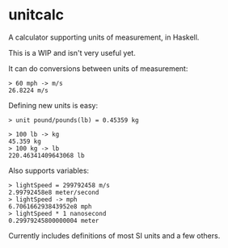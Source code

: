 # unitcalc
A calculator supporting units of measurement, in Haskell.

This is a WIP and isn't very useful yet.

It can do conversions between units of measurement:
```
> 60 mph -> m/s
26.8224 m/s
```

Defining new units is easy:
```
> unit pound/pounds(lb) = 0.45359 kg

> 100 lb -> kg
45.359 kg
> 100 kg -> lb
220.46341409643068 lb
```

Also supports variables:
```
> lightSpeed = 299792458 m/s
2.99792458e8 meter/second
> lightSpeed -> mph
6.706166293843952e8 mph
> lightSpeed * 1 nanosecond
0.29979245800000004 meter
```


Currently includes definitions of most SI units and a few others.
